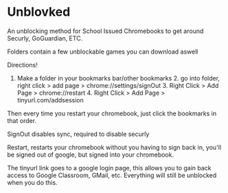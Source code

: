# Unblovked
An unblocking method for School Issued Chromebooks to get around Securly, GoGuardian, ETC.

  Folders contain a few unblockable games you can download aswell
  
Directions!

  1. Make a folder in your bookmarks bar/other bookmarks
    2. go into folder, right click > add page > chrome://settings/signOut
      3. Right Click > Add Page > chrome://restart
        4. Right Click > Add Page > tinyurl.com/addsession

Then every time you restart your chromebook, just click the bookmarks in that order.

SignOut disables sync, required to disable securly

Restart, restarts your chromebook without you having to sign back in, you'll be signed out of google, but signed into your chromebook.

The tinyurl link goes to a google login page, this allows you to gain back access to Google Classroom, GMail, etc. Everything will still be unblocked when you do this.

